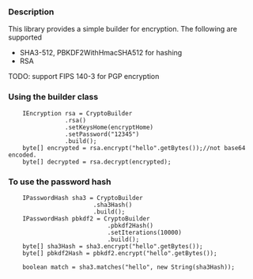 ### Description

This library provides a simple builder for encryption. The following are supported

- SHA3-512, PBKDF2WithHmacSHA512 for hashing
- RSA

TODO: support FIPS 140-3 for PGP encryption

### Using the builder class
```
	IEncryption rsa = CryptoBuilder
				.rsa()
				.setKeysHome(encryptHome)
				.setPassword("12345")
				.build();
	byte[] encrypted = rsa.encrypt("hello".getBytes());//not base64 encoded.
	byte[] decrypted = rsa.decrypt(encrypted);
```

### To use the password hash
```
	IPasswordHash sha3 = CryptoBuilder
						.sha3Hash()
						.build();
	IPasswordHash pbkdf2 = CryptoBuilder
							.pbkdf2Hash()
							.setIterations(10000)
							.build();
	byte[] sha3Hash = sha3.encrypt("hello".getBytes());
	byte[] pbkdf2Hash = pbkdf2.encrypt("hello".getBytes());
	
	boolean match = sha3.matches("hello", new String(sha3Hash));
```